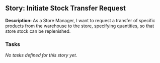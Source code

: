 ## Story: Initiate Stock Transfer Request

**Description:**
As a Store Manager, I want to request a transfer of specific products from the warehouse to the store, specifying quantities, so that store stock can be replenished.

### Tasks

_No tasks defined for this story yet._
